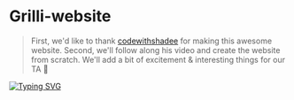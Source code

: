 # Grilli-website

> First, we'd like to thank [codewithshadee](https://github.com/codewithsadee) for making this awesome website.
> Second, we'll follow along his video and create the website from scratch. We'll add a bit of excitement & interesting things for our TA 💖

[![Typing SVG](https://readme-typing-svg.herokuapp.com?font=Fira+Code&pause=30&multiline=true&random=false&width=423&height=130&lines=Created+with+%F0%9F%92%96+by;Omar+Hesham+Hamed;Abdallah+Hamada;Abdelrahman+Mohamed+Mahmoud;Yousef+Khaled)](https://git.io/typing-svg)
